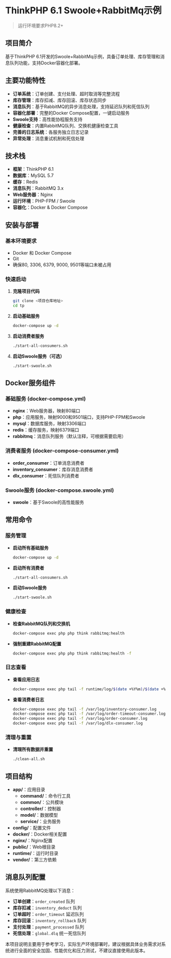 # ThinkPHP 6.1 Swoole+RabbitMq示例

> 运行环境要求PHP8.2+

## 项目简介

基于ThinkPHP 6.1开发的Swoole+RabbitMq示例，具备订单处理、库存管理和消息队列功能，支持Docker容器化部署。

## 主要功能特性

* **订单系统**：订单创建、支付处理、超时取消等完整流程
* **库存管理**：库存扣减、库存回滚、库存状态同步
* **消息队列**：基于RabbitMQ的异步消息处理，支持延迟队列和死信队列
* **容器化部署**：完整的Docker Compose配置，一键启动服务
* **Swoole支持**：高性能协程服务支持
* **健康检查**：内置RabbitMQ队列、交换机健康检查工具
* **完善的日志系统**：各服务独立日志记录
* **异常处理**：消息重试机制和死信处理

## 技术栈

* **框架**：ThinkPHP 6.1
* **数据库**：MySQL 5.7
* **缓存**：Redis
* **消息队列**：RabbitMQ 3.x
* **Web服务器**：Nginx
* **运行环境**：PHP-FPM / Swoole
* **容器化**：Docker & Docker Compose

## 安装与部署

### 基本环境要求

* Docker 和 Docker Compose
* Git
* 确保80, 3306, 6379, 9000, 9501等端口未被占用

### 快速启动

1. **克隆项目代码**
   ```bash
   git clone <项目仓库地址>
   cd tp
   ```

2. **启动基础服务**
   ```bash
   docker-compose up -d
   ```

3. **启动消费者服务**
   ```bash
   ./start-all-consumers.sh
   ```

4. **启动Swoole服务（可选）**
   ```bash
   ./start-swoole.sh
   ```

## Docker服务组件

### 基础服务 (docker-compose.yml)

* **nginx**：Web服务器，映射80端口
* **php**：应用服务，映射9000和9501端口，支持PHP-FPM和Swoole
* **mysql**：数据库服务，映射3306端口
* **redis**：缓存服务，映射6379端口
* **rabbitmq**：消息队列服务（默认注释，可根据需要启用）

### 消费者服务 (docker-compose-consumer.yml)

* **order_consumer**：订单消息消费者
* **inventory_consumer**：库存消息消费者
* **dlx_consumer**：死信队列消费者

### Swoole服务 (docker-compose.swoole.yml)

* **swoole**：基于Swoole的高性能服务

## 常用命令

### 服务管理

* **启动所有基础服务**
  ```bash
  docker-compose up -d
  ```

* **启动所有消费者**
  ```bash
  ./start-all-consumers.sh
  ```

* **启动Swoole服务**
  ```bash
  ./start-swoole.sh
  ```

### 健康检查

* **检查RabbitMQ队列和交换机**
  ```bash
  docker-compose exec php php think rabbitmq:health
  ```

* **强制重建RabbitMQ配置**
  ```bash
  docker-compose exec php php think rabbitmq:health -f
  ```

### 日志查看

* **查看应用日志**
  ```bash
  docker-compose exec php tail -f runtime/log/$(date +%Y%m)/$(date +%d).log
  ```

* **查看消费者日志**
  ```bash
  docker-compose exec php tail -f /var/log/inventory-consumer.log
  docker-compose exec php tail -f /var/log/order-timeout-consumer.log
  docker-compose exec php tail -f /var/log/order-consumer.log
  docker-compose exec php tail -f /var/log/dlx-consumer.log
  ```

### 清理与重置

* **清理所有数据并重置**
  ```bash
  ./clean-all.sh
  ```

## 项目结构

* **app/**：应用目录
  * **command/**：命令行工具
  * **common/**：公共模块
  * **controller/**：控制器
  * **model/**：数据模型
  * **service/**：业务服务
* **config/**：配置文件
* **docker/**：Docker相关配置
* **nginx/**：Nginx配置
* **public/**：Web根目录
* **runtime/**：运行时目录
* **vendor/**：第三方依赖

## 消息队列配置

系统使用RabbitMQ处理以下消息：

* **订单创建**：`order_created` 队列
* **库存扣减**：`inventory_deduct` 队列
* **订单超时**：`order_timeout` 延迟队列
* **库存回滚**：`inventory_rollback` 队列
* **支付处理**：`payment_processed` 队列
* **死信处理**：`global.dlq` 统一死信队列

本项目说明主要用于参考学习，实际生产环境部署时，建议根据具体业务需求对系统进行全面的安全加固、性能优化和压力测试，不建议直接使用此版本。

